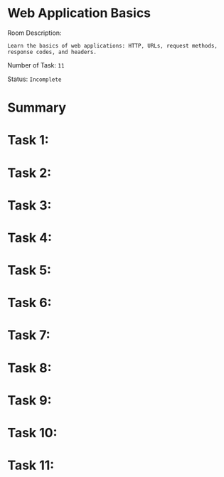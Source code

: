 # Web Application Basics

Room Description:

`Learn the basics of web applications: HTTP, URLs, request methods, response codes, and headers.`

Number of Task:
`11`

Status:
`Incomplete`

# Summary
<For once this is completed>

# Task 1:


# Task 2:


# Task 3: 


# Task 4: 


# Task 5:


# Task 6:


# Task 7:


# Task 8:


# Task 9:


# Task 10:


# Task 11:

